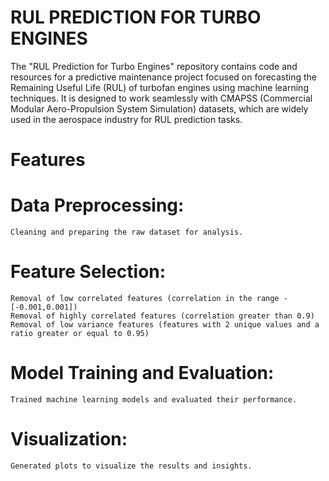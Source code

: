 # RUL PREDICTION FOR TURBO ENGINES
The "RUL Prediction for Turbo Engines" repository contains code and resources for a predictive maintenance project focused on forecasting the Remaining Useful Life (RUL) of turbofan engines using machine learning techniques.
It is designed to work seamlessly with CMAPSS (Commercial Modular Aero-Propulsion System Simulation) datasets, which are widely used in the aerospace industry for RUL prediction tasks. 
# **Features**
  # Data Preprocessing: 
    Cleaning and preparing the raw dataset for analysis.
  # Feature Selection:
    Removal of low correlated features (correlation in the range - [-0.001,0.001])
    Removal of highly correlated features (correlation greater than 0.9)
    Removal of low variance features (features with 2 unique values and a ratio greater or equal to 0.95)
  # Model Training and Evaluation:
    Trained machine learning models and evaluated their performance.
  # Visualization: 
    Generated plots to visualize the results and insights.
